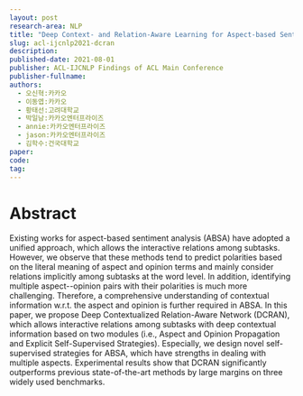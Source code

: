 ```yaml
---
layout: post
research-area: NLP
title: "Deep Context- and Relation-Aware Learning for Aspect-based Sentiment Analysis"
slug: acl-ijcnlp2021-dcran
description:
published-date: 2021-08-01
publisher: ACL-IJCNLP Findings of ACL Main Conference
publisher-fullname:
authors:
  - 오신혁:카카오
  - 이동엽:카카오
  - 황태선:고려대학교
  - 박일남:카카오엔터프라이즈
  - annie:카카오엔터프라이즈
  - jason:카카오엔터프라이즈
  - 김학수:건국대학교
paper:
code:
tag:
---
```


# Abstract

Existing works for aspect-based sentiment analysis (ABSA) have adopted a unified approach, which allows the interactive relations among subtasks. However, we observe that these methods tend to predict polarities based on the literal meaning of aspect and opinion terms and mainly consider relations implicitly among subtasks at the word level. In addition, identifying multiple aspect--opinion pairs with their polarities is much more challenging. Therefore, a comprehensive understanding of contextual information w.r.t. the aspect and opinion is further required in ABSA. In this paper, we propose Deep Contextualized Relation-Aware Network (DCRAN), which allows interactive relations among subtasks with deep contextual information based on two modules (i.e., Aspect and Opinion Propagation and Explicit Self-Supervised Strategies). Especially, we design novel self-supervised strategies for ABSA, which have strengths in dealing with multiple aspects. Experimental results show that DCRAN significantly outperforms previous state-of-the-art methods by large margins on three widely used benchmarks.
